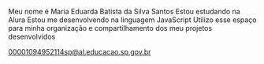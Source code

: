 
Meu nome é Maria Eduarda Batista da Silva Santos
Estou estudando na Alura
Estou me desenvolvendo na linguagem JavaScript
Utilizo esse espaço para minha organização e compartilhamento dos meu projetos desenvolvidos

00001094952114sp@al.educacao.sp.gov.br
